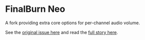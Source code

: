 # FinalBurn Neo

A fork providing extra core options for per-channel audio volume.

See the [original issue here](https://github.com/libretro/FBNeo/issues/605) and read the [full story here](http://eadmaster.altervista.org/wordpress/archives/90).
